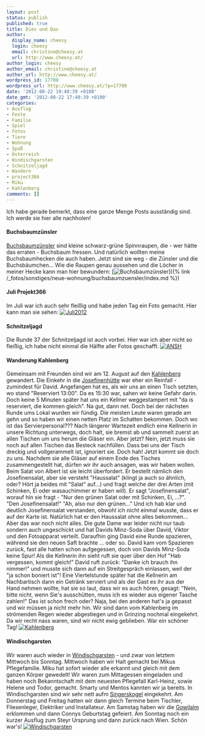 ```yaml
---
layout: post
status: publish
published: true
title: Dies und Das
author:
  display_name: cheesy
  login: cheesy
  email: christine@cheesy.at
  url: http://www.cheesy.at/
author_login: cheesy
author_email: christine@cheesy.at
author_url: http://www.cheesy.at/
wordpress_id: 17700
wordpress_url: http://www.cheesy.at/?p=17700
date: '2012-08-22 19:40:39 +0100'
date_gmt: '2012-08-22 17:40:39 +0100'
categories:
- Ausflug
- Feste
- Familie
- Spiel
- Fotos
- Tiere
- Wohnung
- Spaß
- Österreich
- Windischgarsten
- Schnitzeljagd
- Wandern
- project366
- Miku
- Kahlenberg
comments: []
---
```

Ich habe gerade bemerkt, dass eine ganze Menge Posts ausständig sind. Ich werde sie hier alle nachholen!
#### Buchsbaumzünsler
[Buchsbaumzünsler](http://de.wikipedia.org/wiki/Buchsbaumz%C3%BCnsler) sind kleine schwarz-grüne Spinnraupen, die - wer hätte das erraten - Buchsbaum fressen. Und natürlich wollten meine Buchsbaumhecken die auch haben. Jetzt sind sie weg - die Zünsler und die Buchsbäumchen... Wie die Raupen genau aussehen und die Löcher in meiner Hecke kann man hier bewundern:
[![](http://www.cheesy.at/wp-content/uploads/Buchsbaumzünsler.jpg "Buchsbaumzünsler")]({% link /_fotos/sonstiges/neue-wohnung/buchsbaumzuensler/index.md %})
<!--more-->
#### Juli Projekt366
Im Juli war ich auch sehr fleißig und habe jeden Tag ein Foto gemacht. Hier kann man sie sehen:
[![](http://www.cheesy.at/wp-content/uploads/Juli2012.jpg "Juli2012")](http://www.cheesy.at/fotos/spiele/projekt365-und-andere-projekte/projekt366-2012/juli/)
#### Schnitzeljagd
Die Runde 37 der Schnitzeljagd ist auch vorbei. Hier war ich aber nicht so fleißig, ich habe nicht einmal die Hälfte aller Fotos geschafft.
[![](http://www.cheesy.at/wp-content/uploads/ANSH.jpg "ANSH")](http://www.cheesy.at/fotos/spiele/schnitzeljagd/scavenger-hunt/schnitzeljagd-37/)
#### Wanderung Kahlenberg
Gemeinsam mit Freunden sind wir am 12. August auf den [Kahlenberg](http://de.wikipedia.org/wiki/Kahlenberg) gewandert. Die Einkehr in die [Josefinenhütte](http://www.josefinenhuette.at/) war eher ein Reinfall - zumindest für David. Angefangen hat es, als wir uns an einen Tisch setzten, wo stand "Reserviert 13:00". Da es 15:30 war, sahen wir keine Gefahr darin. Doch keine 5 Minuten später hat uns ein Kellner weggestampert mit "da is reserviert, die kommen gleich". Na gut, dann net. Doch bei der nächsten Runde ums Lokal wurden wir fündig. Die meisten Leute waren gerade am gehn und so haben wir einen netten Platz im Schatten bekommen. Doch wo ist das Servierpersonal???
Nach längerer Wartezeit endlich eine Kellnerin in unsere Richtung unterwegs, doch halt, sie bremst ab und sammelt zuerst an allen Tischen um uns herum die Gläser ein. Aber jetzt? Nein, jetzt muss sie noch auf allen Tischen das Besteck nachfüllen. Dass bei uns der Tisch dreckig und vollgerammelt ist, ignoriert sie. Doch hah! Jetzt kommt sie doch zu uns. Nachdem sie alle Gläser auf einem Ende des Tisches zusammengestellt hat, dürfen wir ihr auch ansagen, was wir haben wollen.
Beim Salat von Albert ist sie leicht überfordert. Er bestellt nämlich den Josefinensalat, aber sie versteht "Haussalat" (klingt ja auch so ähnlich, oder? Hört ja beides mit "Salat" auf...) und fragt welche der drei Arten (mit Schinken, Ei oder wasauchimmer er haben will). Er sagt "Josefinensalat", worauf hin sie fragt - "Nur den grünen Salat oder mit Schinken, Ei, ...?". "Den Josefinensalat!" "Ah, also nur den grünen..." Und ich hab klar und deutlich Josefinensalat verstanden, obwohl ich nicht einmal wusste, dass er auf der Karte ist. Natürlich hat er den Haussalat ohne alles bekommen...
Aber das war noch nicht alles. Die gute Dame war leider nicht nur taub sondern auch ungeschickt und hat Davids Minz-Soda über David, Viktor und den Fotoapparat verteilt. Daraufhin ging David eine Runde spazieren, während sie den neuen Saft brachte ... oder so. David kam vom Spazieren zurück, fast alle hatten schon aufgegessen, doch von Davids Minz-Soda keine Spur! Als die Kellnerin ihn sieht ruft sie quer über den Hof "Hab vergessen, kommt gleich!" David ruft zurück: "Danke ich brauch ihn nimmer!" und musste sich dann auf ein Streitgespräch einlassen, weil der "ja schon boniert ist"!
Eine Viertelstunde später hat die Kellnerin am Nachbartisch dann ein Getränk serviert und als der Gast es ihr aus der Hand nehmen wollte, hat sie so laut, dass wir es auch hören, gesagt: "Nein, bitte nicht, wenn Sie's ausschütten, muss ich es wieder aus eigener Tasche zahlen!"
Das ist schon frech oder?
Naja, bei den anderen hat's ja gepasst und wir müssen ja nicht mehr hin.
Wir sind dann vom Kahlenberg im strömenden Regen wieder abgestiegen und in Grinzing nochmal eingekehrt. Da wir recht nass waren, sind wir nicht ewig geblieben. War ein schöner Tag!
[![](http://www.cheesy.at/wp-content/uploads/Kahlenberg.jpg "Kahlenberg")](http://www.cheesy.at/fotos/ausfluege/kahlenberg/)
#### Windischgarsten
Wir waren auch wieder in [Windischgarsten](http://de.wikipedia.org/wiki/Windischgarsten) - und zwar von letztem Mittwoch bis Sonntag.
Mittwoch haben wir Halt gemacht bei Mikus Pflegefamilie. Miku hat sofort wieder alle erkannt und gleich mit dem ganzen Körper gewedelt! Wir waren zum Mittagessen eingeladen und haben noch Bekanntschaft mit dem neuesten Pflegefall Karl-Heinz, sowie Helene und Todor, gemacht. Smarty und Mentos kannten wir ja bereits.
In Windischgarsten sind wir sehr nett aufm [Singerskogel](http://www.singerskogel.at/) eingekehrt. Am Donnerstag und Freitag hatten wir dann gleich Termine beim Tischler, Fliesenleger, Elektriker und Installateur.
Am Samstag haben wir die [Gowilalm](http://www.gowilalm.at/) erklommen und dann Connys Geburtstag gefeiert. Am Sonntag noch ein kurzer Ausflug zum Steyr Ursprung und dann zurück nach Wien. Schön war's!
[![](http://www.cheesy.at/wp-content/uploads/Windischgarsten.jpg "Windischgarsten")](http://www.cheesy.at/fotos/ausfluege/windischgarsten/)
